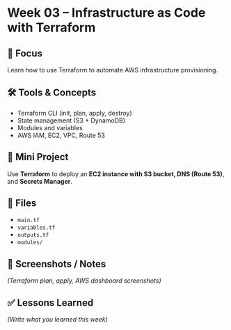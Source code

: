 # Week 03 – Infrastructure as Code with Terraform

## 🎯 Focus
Learn how to use Terraform to automate AWS infrastructure provisioning.

## 🛠 Tools & Concepts
- Terraform CLI (init, plan, apply, destroy)
- State management (S3 + DynamoDB)
- Modules and variables
- AWS IAM, EC2, VPC, Route 53

## 📌 Mini Project
Use **Terraform** to deploy an **EC2 instance with S3 bucket, DNS (Route 53)**, and **Secrets Manager**.

## 📂 Files
- `main.tf`
- `variables.tf`
- `outputs.tf`
- `modules/`

## 📸 Screenshots / Notes
*(Terraform plan, apply, AWS dashboard screenshots)*

## ✅ Lessons Learned
*(Write what you learned this week)*


